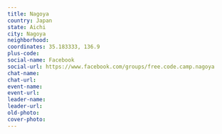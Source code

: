 ```yaml
---
title: Nagoya
country: Japan
state: Aichi
city: Nagoya
neighborhood: 
coordinates: 35.183333, 136.9
plus-code:
social-name: Facebook
social-url: https://www.facebook.com/groups/free.code.camp.nagoya
chat-name:
chat-url:
event-name:
event-url:
leader-name:
leader-url:
old-photo: 
cover-photo:
---
```

